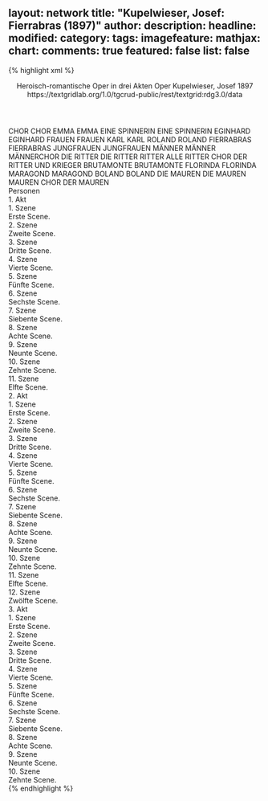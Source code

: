 layout: network
title: "Kupelwieser, Josef: Fierrabras (1897)"
author:
description:
headline:
modified:
category:
tags:
imagefeature:
mathjax:
chart:
comments: true
featured: false
list: false
---
{% highlight xml %}
<?xml-model href="https://raw.githubusercontent.com/DLiNa/project/master/rules/lina.rnc"?><?xml-model href="https://raw.githubusercontent.com/DLiNa/project/master/rules/lina.sch"?>
<play xmlns="http://lina.digital">
  <header>
    <title>Fierrabras</title>
    <subtitle>Heroisch-romantische Oper in drei Akten</subtitle>
    <genretitle>Oper</genretitle>
    <author>Kupelwieser, Josef</author>
    <date type="print"/>
    <date type="premiere" when="1897">1897</date>
    <date type="written"/>
    <source>https://textgridlab.org/1.0/tgcrud-public/rest/textgrid:rdg3.0/data</source>
  </header>
  <personae>
    <character>
      <name>CHOR</name>
      <alias xml:id="chor">
        <name>CHOR</name>
      </alias>
    </character>
    <character>
      <name>EMMA</name>
      <alias xml:id="emma">
        <name>EMMA</name>
      </alias>
    </character>
    <character>
      <name>EINE SPINNERIN</name>
      <alias xml:id="eine_spinnerin">
        <name>EINE SPINNERIN</name>
      </alias>
    </character>
    <character>
      <name>EGINHARD</name>
      <alias xml:id="eginhard">
        <name>EGINHARD</name>
      </alias>
    </character>
    <character>
      <name>FRAUEN</name>
      <alias xml:id="frauen">
        <name>FRAUEN</name>
      </alias>
    </character>
    <character>
      <name>KARL</name>
      <alias xml:id="karl">
        <name>KARL</name>
      </alias>
    </character>
    <character>
      <name>ROLAND</name>
      <alias xml:id="roland">
        <name>ROLAND</name>
      </alias>
    </character>
    <character>
      <name>FIERRABRAS</name>
      <alias xml:id="fierrabras">
        <name>FIERRABRAS</name>
      </alias>
    </character>
    <character>
      <name>JUNGFRAUEN</name>
      <alias xml:id="jungfrauen">
        <name>JUNGFRAUEN</name>
      </alias>
    </character>
    <character>
      <name>MÄNNER</name>
      <alias xml:id="männer">
        <name>MÄNNER</name>
      </alias>
      <alias xml:id="männerchor">
        <name>MÄNNERCHOR</name>
      </alias>
    </character>
    <character>
      <name>DIE RITTER</name>
      <alias xml:id="die_ritter">
        <name>DIE RITTER</name>
      </alias>
      <alias xml:id="ritter">
        <name>RITTER</name>
      </alias>
      <alias xml:id="alle_ritter">
        <name>ALLE RITTER</name>
      </alias>
      <alias xml:id="chor_der_ritter_und_krieger">
        <name>CHOR DER RITTER UND KRIEGER</name>
      </alias>
    </character>
    <character>
      <name>BRUTAMONTE</name>
      <alias xml:id="brutamonte">
        <name>BRUTAMONTE</name>
      </alias>
    </character>
    <character>
      <name>FLORINDA</name>
      <alias xml:id="florinda">
        <name>FLORINDA</name>
      </alias>
    </character>
    <character>
      <name>MARAGOND</name>
      <alias xml:id="maragond">
        <name>MARAGOND</name>
      </alias>
    </character>
    <character>
      <name>BOLAND</name>
      <alias xml:id="boland">
        <name>BOLAND</name>
      </alias>
    </character>
    <character>
      <name>DIE MAUREN</name>
      <alias xml:id="die_mauren">
        <name>DIE MAUREN</name>
      </alias>
      <alias xml:id="mauren">
        <name>MAUREN</name>
      </alias>
      <alias xml:id="chor_der_mauren">
        <name>CHOR DER MAUREN</name>
      </alias>
    </character>
  </personae>
  <text>
    <div>
      <head>Personen</head>
    </div>
    <div>
      <head>1. Akt</head>
      <div>
        <head>1. Szene</head>
        <div>
          <head>Erste Scene.</head>
          <sp who="#chor">
            <amount n="1" unit="speech_acts"/>
            <amount n="54" unit="words"/>
            <amount n="7" unit="lines"/>
            <amount n="308" unit="chars"/>
          </sp>
          <sp who="#emma #chor #eine_spinnerin #jungfrauen">
            <amount n="2" unit="speech_acts"/>
            <amount n="21" unit="words"/>
            <amount n="3" unit="lines"/>
            <amount n="129" unit="chars"/>
          </sp>
          <sp who="#emma">
            <amount n="3" unit="speech_acts"/>
            <amount n="30" unit="words"/>
            <amount n="4" unit="lines"/>
            <amount n="154" unit="chars"/>
          </sp>
          <sp who="#eine_spinnerin">
            <amount n="2" unit="speech_acts"/>
            <amount n="11" unit="words"/>
            <amount n="2" unit="lines"/>
            <amount n="58" unit="chars"/>
          </sp>
        </div>
      </div>
      <div>
        <head>2. Szene</head>
        <div>
          <head>Zweite Scene.</head>
          <sp who="#emma #eginhard">
            <amount n="1" unit="speech_acts"/>
            <amount n="1" unit="words"/>
            <amount n="1" unit="lines"/>
            <amount n="9" unit="chars"/>
          </sp>
          <sp who="#emma">
            <amount n="4" unit="speech_acts"/>
            <amount n="40" unit="words"/>
            <amount n="7" unit="lines"/>
            <amount n="217" unit="chars"/>
          </sp>
          <sp who="#eginhard">
            <amount n="5" unit="speech_acts"/>
            <amount n="39" unit="words"/>
            <amount n="6" unit="lines"/>
            <amount n="195" unit="chars"/>
          </sp>
          <sp who="#emma #eginhard">
            <amount n="1" unit="speech_acts"/>
            <amount n="21" unit="words"/>
            <amount n="4" unit="lines"/>
            <amount n="113" unit="chars"/>
          </sp>
        </div>
      </div>
      <div>
        <head>3. Szene</head>
        <div>
          <head>Dritte Scene.</head>
          <sp who="#männer #ritter">
            <amount n="1" unit="speech_acts"/>
            <amount n="18" unit="words"/>
            <amount n="4" unit="lines"/>
            <amount n="98" unit="chars"/>
          </sp>
          <sp who="#frauen #jungfrauen">
            <amount n="1" unit="speech_acts"/>
            <amount n="18" unit="words"/>
            <amount n="4" unit="lines"/>
            <amount n="108" unit="chars"/>
          </sp>
          <sp who="#männer #ritter #frauen #jungfrauen #karl #roland #chor #fierrabras">
            <amount n="1" unit="speech_acts"/>
            <amount n="4" unit="words"/>
            <amount n="1" unit="lines"/>
            <amount n="26" unit="chars"/>
          </sp>
          <sp who="#karl">
            <amount n="7" unit="speech_acts"/>
            <amount n="168" unit="words"/>
            <amount n="27" unit="lines"/>
            <amount n="959" unit="chars"/>
          </sp>
          <sp who="#roland">
            <amount n="4" unit="speech_acts"/>
            <amount n="136" unit="words"/>
            <amount n="19" unit="lines"/>
            <amount n="754" unit="chars"/>
          </sp>
          <sp who="#chor">
            <amount n="2" unit="speech_acts"/>
            <amount n="29" unit="words"/>
            <amount n="6" unit="lines"/>
            <amount n="168" unit="chars"/>
          </sp>
          <sp who="#fierrabras">
            <amount n="1" unit="speech_acts"/>
            <amount n="2" unit="words"/>
            <amount n="1" unit="lines"/>
            <amount n="28" unit="chars"/>
          </sp>
        </div>
      </div>
      <div>
        <head>4. Szene</head>
        <div>
          <head>Vierte Scene.</head>
          <sp who="#emma">
            <amount n="1" unit="speech_acts"/>
            <amount n="25" unit="words"/>
            <amount n="4" unit="lines"/>
            <amount n="138" unit="chars"/>
          </sp>
          <sp who="#jungfrauen">
            <amount n="2" unit="speech_acts"/>
            <amount n="36" unit="words"/>
            <amount n="8" unit="lines"/>
            <amount n="200" unit="chars"/>
          </sp>
          <sp who="#karl">
            <amount n="2" unit="speech_acts"/>
            <amount n="44" unit="words"/>
            <amount n="7" unit="lines"/>
            <amount n="249" unit="chars"/>
          </sp>
          <sp who="#fierrabras">
            <amount n="3" unit="speech_acts"/>
            <amount n="26" unit="words"/>
            <amount n="5" unit="lines"/>
            <amount n="138" unit="chars"/>
          </sp>
          <sp who="#roland">
            <amount n="2" unit="speech_acts"/>
            <amount n="14" unit="words"/>
            <amount n="2" unit="lines"/>
            <amount n="73" unit="chars"/>
          </sp>
          <sp who="#chor">
            <amount n="1" unit="speech_acts"/>
            <amount n="18" unit="words"/>
            <amount n="4" unit="lines"/>
            <amount n="99" unit="chars"/>
          </sp>
        </div>
      </div>
      <div>
        <head>5. Szene</head>
        <div>
          <head>Fünfte Scene.</head>
          <sp who="#fierrabras #roland">
            <amount n="2" unit="speech_acts"/>
            <amount n="53" unit="words"/>
            <amount n="11" unit="lines"/>
            <amount n="270" unit="chars"/>
          </sp>
          <sp who="#fierrabras">
            <amount n="1" unit="speech_acts"/>
            <amount n="37" unit="words"/>
            <amount n="5" unit="lines"/>
            <amount n="199" unit="chars"/>
          </sp>
          <sp who="#roland">
            <amount n="1" unit="speech_acts"/>
            <amount n="12" unit="words"/>
            <amount n="2" unit="lines"/>
            <amount n="58" unit="chars"/>
          </sp>
        </div>
      </div>
      <div>
        <head>6. Szene</head>
        <div>
          <head>Sechste Scene.</head>
          <sp who="#eginhard">
            <amount n="1" unit="speech_acts"/>
            <amount n="48" unit="words"/>
            <amount n="8" unit="lines"/>
            <amount n="249" unit="chars"/>
          </sp>
          <sp who="#emma">
            <amount n="1" unit="speech_acts"/>
            <amount n="24" unit="words"/>
            <amount n="4" unit="lines"/>
            <amount n="130" unit="chars"/>
          </sp>
        </div>
      </div>
      <div>
        <head>7. Szene</head>
        <div>
          <head>Siebente Scene.</head>
          <sp who="#fierrabras">
            <amount n="2" unit="speech_acts"/>
            <amount n="104" unit="words"/>
            <amount n="18" unit="lines"/>
            <amount n="582" unit="chars"/>
          </sp>
          <sp who="#männerchor">
            <amount n="1" unit="speech_acts"/>
            <amount n="8" unit="words"/>
            <amount n="1" unit="lines"/>
            <amount n="48" unit="chars"/>
          </sp>
        </div>
      </div>
      <div>
        <head>8. Szene</head>
        <div>
          <head>Achte Scene.</head>
          <sp who="#emma #eginhard">
            <amount n="3" unit="speech_acts"/>
            <amount n="57" unit="words"/>
            <amount n="12" unit="lines"/>
            <amount n="331" unit="chars"/>
          </sp>
          <sp who="#männer">
            <amount n="1" unit="speech_acts"/>
            <amount n="10" unit="words"/>
            <amount n="2" unit="lines"/>
            <amount n="70" unit="chars"/>
          </sp>
          <sp who="#fierrabras">
            <amount n="6" unit="speech_acts"/>
            <amount n="81" unit="words"/>
            <amount n="14" unit="lines"/>
            <amount n="423" unit="chars"/>
          </sp>
          <sp who="#eginhard #emma">
            <amount n="1" unit="speech_acts"/>
            <amount n="3" unit="words"/>
            <amount n="1" unit="lines"/>
            <amount n="18" unit="chars"/>
          </sp>
          <sp who="#emma">
            <amount n="3" unit="speech_acts"/>
            <amount n="13" unit="words"/>
            <amount n="3" unit="lines"/>
            <amount n="75" unit="chars"/>
          </sp>
          <sp who="#eginhard">
            <amount n="2" unit="speech_acts"/>
            <amount n="19" unit="words"/>
            <amount n="3" unit="lines"/>
            <amount n="99" unit="chars"/>
          </sp>
        </div>
      </div>
      <div>
        <head>9. Szene</head>
        <div>
          <head>Neunte Scene.</head>
          <sp who="#emma #fierrabras">
            <amount n="1" unit="speech_acts"/>
            <amount n="31" unit="words"/>
            <amount n="4" unit="lines"/>
            <amount n="167" unit="chars"/>
          </sp>
          <sp who="#emma">
            <amount n="1" unit="speech_acts"/>
            <amount n="33" unit="words"/>
            <amount n="7" unit="lines"/>
            <amount n="174" unit="chars"/>
          </sp>
          <sp who="#fierrabras">
            <amount n="1" unit="speech_acts"/>
            <amount n="19" unit="words"/>
            <amount n="3" unit="lines"/>
            <amount n="95" unit="chars"/>
          </sp>
        </div>
      </div>
      <div>
        <head>10. Szene</head>
        <div>
          <head>Zehnte Scene.</head>
          <sp who="#karl">
            <amount n="3" unit="speech_acts"/>
            <amount n="43" unit="words"/>
            <amount n="8" unit="lines"/>
            <amount n="244" unit="chars"/>
          </sp>
          <sp who="#fierrabras">
            <amount n="1" unit="speech_acts"/>
            <amount n="8" unit="words"/>
            <amount n="1" unit="lines"/>
            <amount n="30" unit="chars"/>
          </sp>
          <sp who="#emma #fierrabras">
            <amount n="1" unit="speech_acts"/>
            <amount n="21" unit="words"/>
            <amount n="4" unit="lines"/>
            <amount n="116" unit="chars"/>
          </sp>
        </div>
      </div>
      <div>
        <head>11. Szene</head>
        <div>
          <head>Elfte Scene.</head>
          <sp who="#emma #fierrabras #karl #roland">
            <amount n="1" unit="speech_acts"/>
            <amount n="33" unit="words"/>
            <amount n="4" unit="lines"/>
            <amount n="163" unit="chars"/>
          </sp>
          <sp who="#roland">
            <amount n="5" unit="speech_acts"/>
            <amount n="50" unit="words"/>
            <amount n="10" unit="lines"/>
            <amount n="279" unit="chars"/>
          </sp>
          <sp who="#karl">
            <amount n="6" unit="speech_acts"/>
            <amount n="118" unit="words"/>
            <amount n="20" unit="lines"/>
            <amount n="641" unit="chars"/>
          </sp>
          <sp who="#chor_der_ritter_und_krieger">
            <amount n="1" unit="speech_acts"/>
            <amount n="16" unit="words"/>
            <amount n="2" unit="lines"/>
            <amount n="91" unit="chars"/>
          </sp>
          <sp who="#emma #fierrabras">
            <amount n="1" unit="speech_acts"/>
            <amount n="16" unit="words"/>
            <amount n="4" unit="lines"/>
            <amount n="93" unit="chars"/>
          </sp>
        </div>
      </div>
    </div>
    <div>
      <head>2. Akt</head>
      <div>
        <head>1. Szene</head>
        <div>
          <head>Erste Scene.</head>
          <sp who="#eginhard">
            <amount n="5" unit="speech_acts"/>
            <amount n="33" unit="words"/>
            <amount n="8" unit="lines"/>
            <amount n="212" unit="chars"/>
          </sp>
          <sp who="#die_ritter">
            <amount n="1" unit="speech_acts"/>
            <amount n="3" unit="words"/>
            <amount n="1" unit="lines"/>
            <amount n="14" unit="chars"/>
          </sp>
          <sp who="#roland">
            <amount n="4" unit="speech_acts"/>
            <amount n="62" unit="words"/>
            <amount n="13" unit="lines"/>
            <amount n="354" unit="chars"/>
          </sp>
          <sp who="#ritter">
            <amount n="1" unit="speech_acts"/>
            <amount n="6" unit="words"/>
            <amount n="1" unit="lines"/>
            <amount n="28" unit="chars"/>
          </sp>
          <sp who="#eginhard #roland">
            <amount n="1" unit="speech_acts"/>
            <amount n="18" unit="words"/>
            <amount n="4" unit="lines"/>
            <amount n="92" unit="chars"/>
          </sp>
          <sp who="#alle_ritter">
            <amount n="1" unit="speech_acts"/>
            <amount n="5" unit="words"/>
            <amount n="1" unit="lines"/>
            <amount n="19" unit="chars"/>
          </sp>
        </div>
      </div>
      <div>
        <head>2. Szene</head>
        <div>
          <head>Zweite Scene.</head>
          <sp who="#eginhard">
            <amount n="2" unit="speech_acts"/>
            <amount n="42" unit="words"/>
            <amount n="6" unit="lines"/>
            <amount n="238" unit="chars"/>
          </sp>
        </div>
      </div>
      <div>
        <head>3. Szene</head>
        <div>
          <head>Dritte Scene.</head>
          <sp who="#brutamonte #die_mauren">
            <amount n="1" unit="speech_acts"/>
            <amount n="20" unit="words"/>
            <amount n="4" unit="lines"/>
            <amount n="104" unit="chars"/>
          </sp>
          <sp who="#eginhard">
            <amount n="2" unit="speech_acts"/>
            <amount n="27" unit="words"/>
            <amount n="6" unit="lines"/>
            <amount n="157" unit="chars"/>
          </sp>
          <sp who="#brutamonte">
            <amount n="1" unit="speech_acts"/>
            <amount n="15" unit="words"/>
            <amount n="2" unit="lines"/>
            <amount n="68" unit="chars"/>
          </sp>
          <sp who="#die_mauren #brutamonte">
            <amount n="1" unit="speech_acts"/>
            <amount n="24" unit="words"/>
            <amount n="5" unit="lines"/>
            <amount n="134" unit="chars"/>
          </sp>
        </div>
      </div>
      <div>
        <head>4. Szene</head>
        <div>
          <head>Vierte Scene.</head>
        </div>
      </div>
      <div>
        <head>5. Szene</head>
        <div>
          <head>Fünfte Scene.</head>
          <sp who="#florinda">
            <amount n="2" unit="speech_acts"/>
            <amount n="40" unit="words"/>
            <amount n="6" unit="lines"/>
            <amount n="195" unit="chars"/>
          </sp>
          <sp who="#maragond">
            <amount n="2" unit="speech_acts"/>
            <amount n="51" unit="words"/>
            <amount n="10" unit="lines"/>
            <amount n="268" unit="chars"/>
          </sp>
        </div>
      </div>
      <div>
        <head>6. Szene</head>
        <div>
          <head>Sechste Scene.</head>
          <sp who="#boland">
            <amount n="7" unit="speech_acts"/>
            <amount n="87" unit="words"/>
            <amount n="12" unit="lines"/>
            <amount n="505" unit="chars"/>
          </sp>
          <sp who="#florinda">
            <amount n="1" unit="speech_acts"/>
            <amount n="8" unit="words"/>
            <amount n="1" unit="lines"/>
            <amount n="59" unit="chars"/>
          </sp>
          <sp who="#brutamonte">
            <amount n="2" unit="speech_acts"/>
            <amount n="37" unit="words"/>
            <amount n="4" unit="lines"/>
            <amount n="195" unit="chars"/>
          </sp>
          <sp who="#eginhard">
            <amount n="2" unit="speech_acts"/>
            <amount n="31" unit="words"/>
            <amount n="6" unit="lines"/>
            <amount n="169" unit="chars"/>
          </sp>
        </div>
      </div>
      <div>
        <head>7. Szene</head>
        <div>
          <head>Siebente Scene.</head>
          <sp who="#chor">
            <amount n="1" unit="speech_acts"/>
            <amount n="35" unit="words"/>
            <amount n="8" unit="lines"/>
            <amount n="200" unit="chars"/>
          </sp>
          <sp who="#roland">
            <amount n="6" unit="speech_acts"/>
            <amount n="24" unit="words"/>
            <amount n="6" unit="lines"/>
            <amount n="136" unit="chars"/>
          </sp>
          <sp who="#florinda">
            <amount n="5" unit="speech_acts"/>
            <amount n="36" unit="words"/>
            <amount n="8" unit="lines"/>
            <amount n="207" unit="chars"/>
          </sp>
          <sp who="#boland">
            <amount n="9" unit="speech_acts"/>
            <amount n="107" unit="words"/>
            <amount n="18" unit="lines"/>
            <amount n="563" unit="chars"/>
          </sp>
          <sp who="#roland #die_ritter">
            <amount n="3" unit="speech_acts"/>
            <amount n="39" unit="words"/>
            <amount n="8" unit="lines"/>
            <amount n="220" unit="chars"/>
          </sp>
          <sp who="#die_mauren">
            <amount n="3" unit="speech_acts"/>
            <amount n="33" unit="words"/>
            <amount n="6" unit="lines"/>
            <amount n="171" unit="chars"/>
          </sp>
          <sp who="#boland #die_mauren">
            <amount n="1" unit="speech_acts"/>
            <amount n="33" unit="words"/>
            <amount n="9" unit="lines"/>
            <amount n="187" unit="chars"/>
          </sp>
        </div>
      </div>
      <div>
        <head>8. Szene</head>
        <div>
          <head>Achte Scene.</head>
          <sp who="#florinda">
            <amount n="3" unit="speech_acts"/>
            <amount n="97" unit="words"/>
            <amount n="17" unit="lines"/>
            <amount n="552" unit="chars"/>
          </sp>
          <sp who="#eginhard">
            <amount n="2" unit="speech_acts"/>
            <amount n="9" unit="words"/>
            <amount n="2" unit="lines"/>
            <amount n="39" unit="chars"/>
          </sp>
        </div>
      </div>
      <div>
        <head>9. Szene</head>
        <div>
          <head>Neunte Scene.</head>
          <sp who="#die_ritter">
            <amount n="1" unit="speech_acts"/>
            <amount n="46" unit="words"/>
            <amount n="9" unit="lines"/>
            <amount n="286" unit="chars"/>
          </sp>
          <sp who="#roland">
            <amount n="1" unit="speech_acts"/>
            <amount n="36" unit="words"/>
            <amount n="6" unit="lines"/>
            <amount n="187" unit="chars"/>
          </sp>
        </div>
      </div>
      <div>
        <head>10. Szene</head>
        <div>
          <head>Zehnte Scene.</head>
          <sp who="#florinda">
            <amount n="4" unit="speech_acts"/>
            <amount n="63" unit="words"/>
            <amount n="11" unit="lines"/>
            <amount n="336" unit="chars"/>
          </sp>
          <sp who="#roland">
            <amount n="5" unit="speech_acts"/>
            <amount n="77" unit="words"/>
            <amount n="11" unit="lines"/>
            <amount n="415" unit="chars"/>
          </sp>
          <sp who="#florinda #roland">
            <amount n="1" unit="speech_acts"/>
            <amount n="12" unit="words"/>
            <amount n="2" unit="lines"/>
            <amount n="69" unit="chars"/>
          </sp>
        </div>
      </div>
      <div>
        <head>11. Szene</head>
        <div>
          <head>Elfte Scene.</head>
          <sp who="#florinda #roland #ritter">
            <amount n="1" unit="speech_acts"/>
            <amount n="12" unit="words"/>
            <amount n="2" unit="lines"/>
            <amount n="66" unit="chars"/>
          </sp>
          <sp who="#florinda">
            <amount n="3" unit="speech_acts"/>
            <amount n="26" unit="words"/>
            <amount n="5" unit="lines"/>
            <amount n="131" unit="chars"/>
          </sp>
          <sp who="#roland">
            <amount n="3" unit="speech_acts"/>
            <amount n="25" unit="words"/>
            <amount n="4" unit="lines"/>
            <amount n="136" unit="chars"/>
          </sp>
          <sp who="#die_ritter">
            <amount n="2" unit="speech_acts"/>
            <amount n="29" unit="words"/>
            <amount n="7" unit="lines"/>
            <amount n="178" unit="chars"/>
          </sp>
          <sp who="#florinda #roland">
            <amount n="1" unit="speech_acts"/>
            <amount n="9" unit="words"/>
            <amount n="1" unit="lines"/>
            <amount n="40" unit="chars"/>
          </sp>
        </div>
      </div>
      <div>
        <head>12. Szene</head>
        <div>
          <head>Zwölfte Scene.</head>
          <sp who="#florinda">
            <amount n="1" unit="speech_acts"/>
            <amount n="150" unit="words"/>
            <amount n="17" unit="lines"/>
            <amount n="724" unit="chars"/>
          </sp>
          <sp who="#die_ritter">
            <amount n="2" unit="speech_acts"/>
            <amount n="26" unit="words"/>
            <amount n="6" unit="lines"/>
            <amount n="163" unit="chars"/>
          </sp>
          <sp who="#boland">
            <amount n="1" unit="speech_acts"/>
            <amount n="4" unit="words"/>
            <amount n="1" unit="lines"/>
            <amount n="31" unit="chars"/>
          </sp>
        </div>
      </div>
    </div>
    <div>
      <head>3. Akt</head>
      <div>
        <head>1. Szene</head>
        <div>
          <head>Erste Scene.</head>
          <sp who="#jungfrauen">
            <amount n="2" unit="speech_acts"/>
            <amount n="45" unit="words"/>
            <amount n="10" unit="lines"/>
            <amount n="232" unit="chars"/>
          </sp>
          <sp who="#emma">
            <amount n="1" unit="speech_acts"/>
            <amount n="52" unit="words"/>
            <amount n="8" unit="lines"/>
            <amount n="270" unit="chars"/>
          </sp>
        </div>
      </div>
      <div>
        <head>2. Szene</head>
        <div>
          <head>Zweite Scene.</head>
          <sp who="#emma #karl">
            <amount n="1" unit="speech_acts"/>
            <amount n="60" unit="words"/>
            <amount n="9" unit="lines"/>
            <amount n="332" unit="chars"/>
          </sp>
          <sp who="#emma">
            <amount n="5" unit="speech_acts"/>
            <amount n="54" unit="words"/>
            <amount n="11" unit="lines"/>
            <amount n="320" unit="chars"/>
          </sp>
          <sp who="#karl">
            <amount n="4" unit="speech_acts"/>
            <amount n="53" unit="words"/>
            <amount n="10" unit="lines"/>
            <amount n="289" unit="chars"/>
          </sp>
        </div>
      </div>
      <div>
        <head>3. Szene</head>
        <div>
          <head>Dritte Scene.</head>
          <sp who="#karl #emma #fierrabras">
            <amount n="1" unit="speech_acts"/>
          </sp>
          <sp who="#karl">
            <amount n="3" unit="speech_acts"/>
            <amount n="28" unit="words"/>
            <amount n="4" unit="lines"/>
            <amount n="178" unit="chars"/>
          </sp>
          <sp who="#fierrabras">
            <amount n="2" unit="speech_acts"/>
            <amount n="14" unit="words"/>
            <amount n="3" unit="lines"/>
            <amount n="96" unit="chars"/>
          </sp>
          <sp who="#emma">
            <amount n="2" unit="speech_acts"/>
            <amount n="8" unit="words"/>
            <amount n="2" unit="lines"/>
            <amount n="59" unit="chars"/>
          </sp>
        </div>
      </div>
      <div>
        <head>4. Szene</head>
        <div>
          <head>Vierte Scene.</head>
          <sp who="#karl #emma #fierrabras #eginhard">
            <amount n="1" unit="speech_acts"/>
            <amount n="2" unit="words"/>
            <amount n="1" unit="lines"/>
            <amount n="10" unit="chars"/>
          </sp>
          <sp who="#karl">
            <amount n="5" unit="speech_acts"/>
            <amount n="63" unit="words"/>
            <amount n="9" unit="lines"/>
            <amount n="335" unit="chars"/>
          </sp>
          <sp who="#emma">
            <amount n="2" unit="speech_acts"/>
            <amount n="5" unit="words"/>
            <amount n="2" unit="lines"/>
            <amount n="29" unit="chars"/>
          </sp>
          <sp who="#eginhard">
            <amount n="5" unit="speech_acts"/>
            <amount n="158" unit="words"/>
            <amount n="27" unit="lines"/>
            <amount n="910" unit="chars"/>
          </sp>
          <sp who="#fierrabras">
            <amount n="1" unit="speech_acts"/>
            <amount n="9" unit="words"/>
            <amount n="1" unit="lines"/>
            <amount n="54" unit="chars"/>
          </sp>
        </div>
      </div>
      <div>
        <head>5. Szene</head>
        <div>
          <head>Fünfte Scene.</head>
          <sp who="#eginhard">
            <amount n="1" unit="speech_acts"/>
            <amount n="12" unit="words"/>
            <amount n="2" unit="lines"/>
            <amount n="65" unit="chars"/>
          </sp>
          <sp who="#emma">
            <amount n="1" unit="speech_acts"/>
            <amount n="15" unit="words"/>
            <amount n="2" unit="lines"/>
            <amount n="71" unit="chars"/>
          </sp>
          <sp who="#fierrabras">
            <amount n="1" unit="speech_acts"/>
            <amount n="12" unit="words"/>
            <amount n="2" unit="lines"/>
            <amount n="69" unit="chars"/>
          </sp>
          <sp who="#emma #eginhard">
            <amount n="1" unit="speech_acts"/>
            <amount n="40" unit="words"/>
            <amount n="6" unit="lines"/>
            <amount n="241" unit="chars"/>
          </sp>
        </div>
      </div>
      <div>
        <head>6. Szene</head>
        <div>
          <head>Sechste Scene.</head>
          <sp who="#florinda">
            <amount n="7" unit="speech_acts"/>
            <amount n="93" unit="words"/>
            <amount n="19" unit="lines"/>
            <amount n="499" unit="chars"/>
          </sp>
          <sp who="#maragond">
            <amount n="6" unit="speech_acts"/>
            <amount n="72" unit="words"/>
            <amount n="13" unit="lines"/>
            <amount n="453" unit="chars"/>
          </sp>
          <sp who="#florinda #maragond">
            <amount n="1" unit="speech_acts"/>
            <amount n="22" unit="words"/>
            <amount n="4" unit="lines"/>
            <amount n="114" unit="chars"/>
          </sp>
        </div>
      </div>
      <div>
        <head>7. Szene</head>
        <div>
          <head>Siebente Scene.</head>
          <sp who="#chor_der_mauren">
            <amount n="1" unit="speech_acts"/>
            <amount n="51" unit="words"/>
            <amount n="12" unit="lines"/>
            <amount n="299" unit="chars"/>
          </sp>
        </div>
      </div>
      <div>
        <head>8. Szene</head>
        <div>
          <head>Achte Scene.</head>
          <sp who="#chor_der_mauren #boland #roland #ritter #florinda">
            <amount n="1" unit="speech_acts"/>
            <amount n="25" unit="words"/>
            <amount n="4" unit="lines"/>
            <amount n="135" unit="chars"/>
          </sp>
          <sp who="#boland">
            <amount n="6" unit="speech_acts"/>
            <amount n="88" unit="words"/>
            <amount n="16" unit="lines"/>
            <amount n="433" unit="chars"/>
          </sp>
          <sp who="#florinda">
            <amount n="1" unit="speech_acts"/>
            <amount n="33" unit="words"/>
            <amount n="5" unit="lines"/>
            <amount n="163" unit="chars"/>
          </sp>
          <sp who="#ritter">
            <amount n="1" unit="speech_acts"/>
            <amount n="12" unit="words"/>
            <amount n="2" unit="lines"/>
            <amount n="61" unit="chars"/>
          </sp>
          <sp who="#mauren">
            <amount n="1" unit="speech_acts"/>
            <amount n="12" unit="words"/>
            <amount n="2" unit="lines"/>
            <amount n="61" unit="chars"/>
          </sp>
          <sp who="#roland">
            <amount n="1" unit="speech_acts"/>
            <amount n="4" unit="words"/>
            <amount n="1" unit="lines"/>
            <amount n="28" unit="chars"/>
          </sp>
          <sp who="#brutamonte">
            <amount n="1" unit="speech_acts"/>
            <amount n="30" unit="words"/>
            <amount n="4" unit="lines"/>
            <amount n="175" unit="chars"/>
          </sp>
          <sp who="#die_mauren">
            <amount n="1" unit="speech_acts"/>
            <amount n="15" unit="words"/>
            <amount n="2" unit="lines"/>
            <amount n="87" unit="chars"/>
          </sp>
          <sp who="#florinda #roland">
            <amount n="1" unit="speech_acts"/>
            <amount n="5" unit="words"/>
            <amount n="1" unit="lines"/>
            <amount n="34" unit="chars"/>
          </sp>
          <sp who="#die_ritter">
            <amount n="1" unit="speech_acts"/>
            <amount n="8" unit="words"/>
            <amount n="1" unit="lines"/>
            <amount n="53" unit="chars"/>
          </sp>
        </div>
      </div>
      <div>
        <head>9. Szene</head>
        <div>
          <head>Neunte Scene.</head>
          <sp who="#fierrabras">
            <amount n="2" unit="speech_acts"/>
            <amount n="17" unit="words"/>
            <amount n="2" unit="lines"/>
            <amount n="86" unit="chars"/>
          </sp>
          <sp who="#boland">
            <amount n="1" unit="speech_acts"/>
            <amount n="12" unit="words"/>
            <amount n="2" unit="lines"/>
            <amount n="78" unit="chars"/>
          </sp>
        </div>
      </div>
      <div>
        <head>10. Szene</head>
        <div>
          <head>Zehnte Scene.</head>
          <sp who="#fierrabras">
            <amount n="6" unit="speech_acts"/>
            <amount n="89" unit="words"/>
            <amount n="14" unit="lines"/>
            <amount n="494" unit="chars"/>
          </sp>
          <sp who="#boland">
            <amount n="2" unit="speech_acts"/>
            <amount n="27" unit="words"/>
            <amount n="4" unit="lines"/>
            <amount n="144" unit="chars"/>
          </sp>
          <sp who="#karl">
            <amount n="6" unit="speech_acts"/>
            <amount n="94" unit="words"/>
            <amount n="14" unit="lines"/>
            <amount n="536" unit="chars"/>
          </sp>
          <sp who="#chor">
            <amount n="4" unit="speech_acts"/>
            <amount n="59" unit="words"/>
            <amount n="13" unit="lines"/>
            <amount n="329" unit="chars"/>
          </sp>
          <sp who="#emma">
            <amount n="1" unit="speech_acts"/>
            <amount n="2" unit="words"/>
            <amount n="1" unit="lines"/>
            <amount n="7" unit="chars"/>
          </sp>
          <sp who="#eginhard">
            <amount n="1" unit="speech_acts"/>
            <amount n="5" unit="words"/>
            <amount n="1" unit="lines"/>
            <amount n="24" unit="chars"/>
          </sp>
        </div>
      </div>
    </div>
  </text>
</play>
{% endhighlight %}